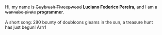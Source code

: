 Hi, my name is ~~Guybrush Threepwood~~ **Luciano Federico Pereira**, and I am a ~~wannabe pirate~~ **programmer**.<br><br>A short song: 280 bounty of doubloons gleams in the sun, a treasure hunt has just begun! Arrr!
